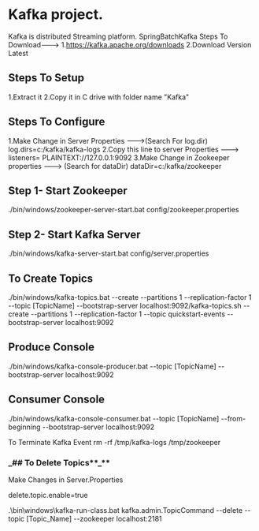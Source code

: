 # **Kafka project.**

Kafka is distributed Streaming platform.
SpringBatchKafka
Steps To Download--->
1.https://kafka.apache.org/downloads 2.Download Version Latest

## Steps To Setup
1.Extract it 2.Copy it in C drive with folder name "Kafka"

## Steps To Configure

1.Make Change in Server Properties --->(Search For log.dir) log.dirs=c:/kafka/kafka-logs
2.Copy this line to server Properties ---> listeners= PLAINTEXT://127.0.0.1:9092 3.Make Change in Zookeeper properties ---> (Search for dataDir) dataDir=c:/kafka/zookeeper

## Step 1- Start Zookeeper

./bin/windows/zookeeper-server-start.bat config/zookeeper.properties

## Step 2- Start Kafka Server

./bin/windows/kafka-server-start.bat config/server.properties

## To Create Topics

./bin/windows/kafka-topics.bat --create --partitions 1 --replication-factor 1 --topic [TopicName] --bootstrap-server localhost:9092/kafka-topics.sh --create --partitions 1 --replication-factor 1 --topic quickstart-events --bootstrap-server localhost:9092

## Produce Console

./bin/windows/kafka-console-producer.bat --topic [TopicName] --bootstrap-server localhost:9092

## Consumer Console

./bin/windows/kafka-console-consumer.bat --topic [TopicName] --from-beginning --bootstrap-server localhost:9092

To Terminate Kafka Event rm -rf /tmp/kafka-logs /tmp/zookeeper

### **_**## To Delete Topics**_**

Make Changes in Server.Properties

delete.topic.enable=true

.\bin\windows\kafka-run-class.bat kafka.admin.TopicCommand --delete --topic [Topic_Name] --zookeeper localhost:2181